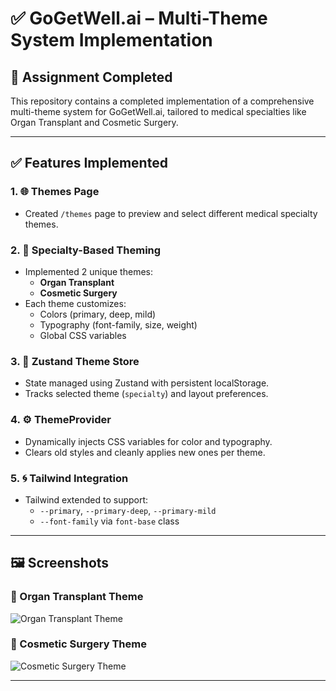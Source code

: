 # ✅ GoGetWell.ai – Multi-Theme System Implementation

## 🏁 Assignment Completed

This repository contains a completed implementation of a comprehensive multi-theme system for GoGetWell.ai, tailored to medical specialties like Organ Transplant and Cosmetic Surgery.

---

## ✅ Features Implemented

### 1. 🌐 Themes Page
- Created `/themes` page to preview and select different medical specialty themes.

### 2. 🎨 Specialty-Based Theming
- Implemented 2 unique themes:
  - **Organ Transplant**
  - **Cosmetic Surgery**
- Each theme customizes:
  - Colors (primary, deep, mild)
  - Typography (font-family, size, weight)
  - Global CSS variables

### 3. 🧠 Zustand Theme Store
- State managed using Zustand with persistent localStorage.
- Tracks selected theme (`specialty`) and layout preferences.

### 4. ⚙️ ThemeProvider
- Dynamically injects CSS variables for color and typography.
- Clears old styles and cleanly applies new ones per theme.

### 5. 🌀 Tailwind Integration
- Tailwind extended to support:
  - `--primary`, `--primary-deep`, `--primary-mild`
  - `--font-family` via `font-base` class

---

## 🖼️ Screenshots

### 🌿 Organ Transplant Theme
![Organ Transplant Theme](src/assets/theme/organ.png)

### 💄 Cosmetic Surgery Theme
![Cosmetic Surgery Theme](/assets/themes/cosmetic.png)

---
